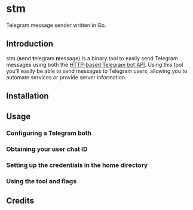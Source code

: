 # stm
Telegram message sender written in Go.

## Introduction
stm (**s**end **t**elegram **m**essage) is a binary tool to easily send Telegram messages using both the [HTTP-based Telegram bot API](https://core.telegram.org/bots/api#making-requests). Using this tool you'll easily be able to send messages to Telegram users, allowing you to automate services or provide server information.

## Installation

## Usage

### Configuring a Telegram both

### Obtaining your user chat ID

### Setting up the credentials in the home directory

### Using the tool and flags

## Credits
